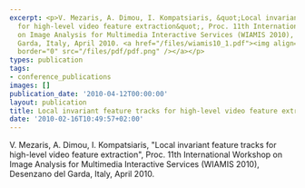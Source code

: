 ```yaml
---
excerpt: <p>V. Mezaris, A. Dimou, I. Kompatsiaris, &quot;Local invariant feature tracks
  for high-level video feature extraction&quot;, Proc. 11th International Workshop
  on Image Analysis for Multimedia Interactive Services (WIAMIS 2010), Desenzano del
  Garda, Italy, April 2010. <a href="/files/wiamis10_1.pdf"><img align="top" alt=""
  border="0" src="/files/pdf/pdf.png" /></a></p>
types: publication
tags:
- conference_publications
images: []
publication_date: '2010-04-12T00:00:00'
layout: publication
title: Local invariant feature tracks for high-level video feature extraction
date: '2010-02-16T10:49:57+02:00'
---
```

<p>V. Mezaris, A. Dimou, I. Kompatsiaris, &quot;Local invariant feature tracks for high-level video feature extraction&quot;, Proc. 11th International Workshop on Image Analysis for Multimedia Interactive Services (WIAMIS 2010), Desenzano del Garda, Italy, April 2010. <a href="/files/wiamis10_1.pdf"><img align="top" alt="" border="0" src="/files/pdf/pdf.png" /></a></p>

